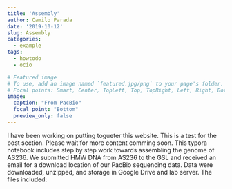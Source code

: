 ```yaml
---
title: 'Assembly'
author: Camilo Parada
date: '2019-10-12'
slug: Assembly
categories:
  - example
tags:
  - howtodo
  - ocio

# Featured image
# To use, add an image named `featured.jpg/png` to your page's folder.
# Focal points: Smart, Center, TopLeft, Top, TopRight, Left, Right, BottomLeft, Bottom, BottomRight.
image:
  caption: "From PacBio"
  focal_point: "Bottom"
  preview_only: false
---
```


I have been working on putting togueter this website. This is a test for the post section. Please wait for more content comming soon. This typora notebook includes step by step work towards assembling the genome of AS236. We submitted HMW DNA from AS236 to the GSL and received an email for a download location of our PacBio sequencing data. Data were downloaded, unzipped, and storage in Google Drive and lab server. The files included:


